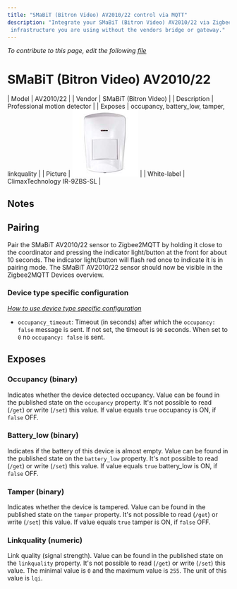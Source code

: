 ```yaml
---
title: "SMaBiT (Bitron Video) AV2010/22 control via MQTT"
description: "Integrate your SMaBiT (Bitron Video) AV2010/22 via Zigbee2MQTT with whatever smart home
 infrastructure you are using without the vendors bridge or gateway."
---
```


*To contribute to this page, edit the following
[file](https://github.com/Koenkk/zigbee2mqtt.io/blob/master/docs/devices/AV2010_22.md)*

# SMaBiT (Bitron Video) AV2010/22

| Model | AV2010/22  |
| Vendor  | SMaBiT (Bitron Video)  |
| Description | Professional motion detector |
| Exposes | occupancy, battery_low, tamper, linkquality |
| Picture | ![SMaBiT (Bitron Video) AV2010/22](../../public/images/devices/AV2010-22.jpg) |
| White-label | ClimaxTechnology IR-9ZBS-SL |

## Notes


## Pairing
Pair the SMaBiT AV2010/22 sensor to Zigbee2MQTT by holding it close to the coordinator and pressing the indicator light/button at the front for about 10 seconds. The indicator light/button will flash red once to indicate it is in pairing mode. The SMaBiT AV2010/22 sensor should now be visible in the Zigbee2MQTT Devices overview.

### Device type specific configuration
*[How to use device type specific configuration](../information/configuration.md)*

* `occupancy_timeout`: Timeout (in seconds) after which the `occupancy: false` message is sent.
If not set, the timeout is `90` seconds.
When set to `0` no `occupancy: false` is sent.



## Exposes

### Occupancy (binary)
Indicates whether the device detected occupancy.
Value can be found in the published state on the `occupancy` property.
It's not possible to read (`/get`) or write (`/set`) this value.
If value equals `true` occupancy is ON, if `false` OFF.

### Battery_low (binary)
Indicates if the battery of this device is almost empty.
Value can be found in the published state on the `battery_low` property.
It's not possible to read (`/get`) or write (`/set`) this value.
If value equals `true` battery_low is ON, if `false` OFF.

### Tamper (binary)
Indicates whether the device is tampered.
Value can be found in the published state on the `tamper` property.
It's not possible to read (`/get`) or write (`/set`) this value.
If value equals `true` tamper is ON, if `false` OFF.

### Linkquality (numeric)
Link quality (signal strength).
Value can be found in the published state on the `linkquality` property.
It's not possible to read (`/get`) or write (`/set`) this value.
The minimal value is `0` and the maximum value is `255`.
The unit of this value is `lqi`.

